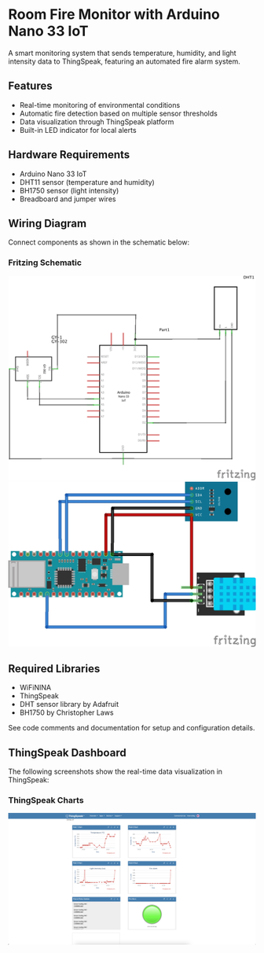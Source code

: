 # Room Fire Monitor with Arduino Nano 33 IoT

A smart monitoring system that sends temperature, humidity, and light intensity data to ThingSpeak, featuring an automated fire alarm system.

## Features

- Real-time monitoring of environmental conditions
- Automatic fire detection based on multiple sensor thresholds
- Data visualization through ThingSpeak platform
- Built-in LED indicator for local alerts

## Hardware Requirements

- Arduino Nano 33 IoT
- DHT11 sensor (temperature and humidity)
- BH1750 sensor (light intensity)
- Breadboard and jumper wires

## Wiring Diagram

Connect components as shown in the schematic below:

### Fritzing Schematic

![Fritzing Schematic Diagram](images/fritzing_schem.png)
![Fritzing Wiring Diagram](images/fritzing_diagram.jpg)

## Required Libraries

- WiFiNINA
- ThingSpeak
- DHT sensor library by Adafruit
- BH1750 by Christopher Laws

See code comments and documentation for setup and configuration details.

## ThingSpeak Dashboard

The following screenshots show the real-time data visualization in ThingSpeak:

### ThingSpeak Charts

![ThingSpeak Charts](images/thingspeak.jpg)
